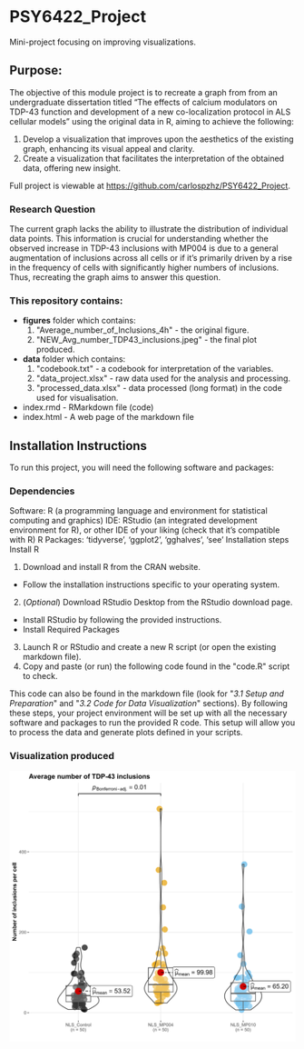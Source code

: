 # PSY6422_Project
Mini-project focusing on improving visualizations.

## Purpose:
The objective of this module project is to recreate a graph from from an undergraduate dissertation titled “The effects of calcium modulators on TDP-43 function and development of a new co-localization protocol in ALS cellular models” using the original data in R, aiming to achieve the following:
1. Develop a visualization that improves upon the aesthetics of the existing graph, enhancing its visual appeal and clarity.
2. Create a visualization that facilitates the interpretation of the obtained data, offering new insight.

Full project is viewable at https://github.com/carlospzhz/PSY6422_Project.

### Research Question
The current graph lacks the ability to illustrate the distribution of individual data points. This information is crucial for understanding whether the observed increase in TDP-43 inclusions with MP004 is due to a general augmentation of inclusions across all cells or if it’s primarily driven by a rise in the frequency of cells with significantly higher numbers of inclusions. Thus, recreating the graph aims to answer this question.

### This repository contains:
- **figures** folder which contains:
  1. "Average_number_of_Inclusions_4h" - the original figure.
  2. "NEW_Avg_number_TDP43_inclusions.jpeg" - the final plot produced.
- **data** folder which contains:
  1. "codebook.txt" - a codebook for interpretation of the variables.
  2. "data_project.xlsx" - raw data used for the analysis and processing.
  3. "processed_data.xlsx" - data processed (long format) in the code used for visualisation.
- index.rmd - RMarkdown file (code)
- index.html - A web page of the markdown file

## Installation Instructions
To run this project, you will need the following software and packages:

### Dependencies
Software: R (a programming language and environment for statistical computing and graphics)
IDE: RStudio (an integrated development environment for R), or other IDE of your liking (check that it’s compatible with R)
R Packages: ‘tidyverse’, ‘ggplot2’, ‘gghalves’, ‘see’
Installation steps
Install R
1. Download and install R from the CRAN website.
+ Follow the installation instructions specific to your operating system.
2. (*Optional*) Download RStudio Desktop from the RStudio download page.
+ Install RStudio by following the provided instructions.
+ Install Required Packages
3. Launch R or RStudio and create a new R script (or open the existing markdown file).
4. Copy and paste (or run) the following code found in the "code.R" script to check.

This code can also be found in the markdown file (look for "*3.1 Setup and Preparation*" and "*3.2 Code for Data Visualization*" sections).
By following these steps, your project environment will be set up with all the necessary software and packages to run the provided R code. This setup will allow you to process the data and generate plots defined in your scripts.

### Visualization produced
![](figures/NEW_Avg_number_TDP43_inclusions.jpeg)
